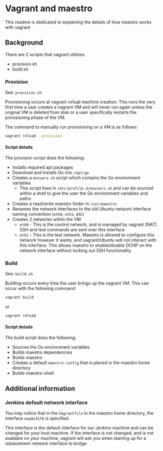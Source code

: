 # Vagrant and maestro

This readme is dedicated to explaining the details of how maestro works with vagrant

## Background

There are 2 scripts that vagrant utilizes:
* provision.sh
* build.sh

### Provision

See: `provision.sh`

Provisioning occurs at vagrant virtual machine creation. This runs the very first time a user creates a vagrant VM and will never run again unless the original VM is deleted from disk or a user specifically restarts the provisioning phase of the VM.

The command to manually run provisioning on a VM is as follows:

```bash
vagrant reload --provision
```

#### Script details

The provision script does the following:
* Installs required apt packages
* Download and installs Go into `/opt/go`
* Creates a `envvars.sh` script which contains the Go environment variables
    * This script lives in `/etc/profile.d/envvars.sh` and can be sourced within a shell to give the user the Go environment variables and paths
* Creates a read/write maestro folder in `/var/maestro`
* Renames the network interfaces to the old Ubuntu network interface naming convention (`eth0`, `eth1`, etc)
* Creates 2 networks within the VM
    * `eth0` - This is the control network, and is managed by vagrant (NAT). SSH and test commands are sent over this interface
    * `eth1` - This is the test network. Maestro is allowed to configure this network however it wants, and vagrant/Ubuntu will not interact with this interface. This allows maestro to enable/disable DCHP on the network interface without locking out SSH functionality

### Build

See: `build.sh`

Building occurs every time the user brings up the vagrant VM. This can occur with the following command:

```bash
vagrant build
```

or

```bash
vagrant reload
```

#### Script details

The build script does the following:
* Sources the Go environment variables
* Builds maestro dependencies
* Builds maestro
* Creates a default `maestro.config` that is placed in the maestro home directory
* Builds maestro-shell

## Additional information

### Jenkins default network interface

You may notice that in the `Vagrantfile` in the maestro home directory, the interface `enp0s31f6` is specified.

This interface is the default interface for our Jenkins machine and can be changed for your host machine. If the interface is not changed, and is not available on your machine, vagrant will ask you when starting up for a replacement network interface to bridge
